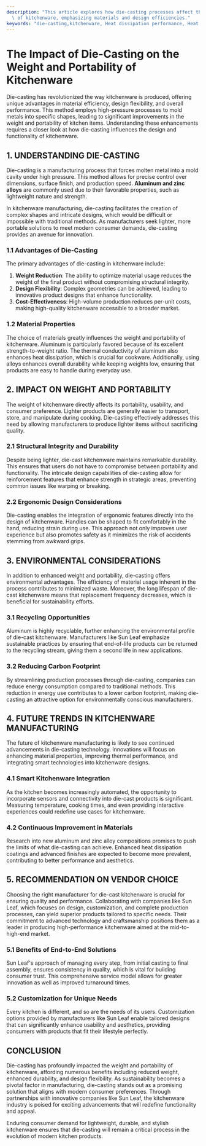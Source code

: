 ```yaml
---
description: "This article explores how die-casting processes affect the weight and portability\
  \ of kitchenware, emphasizing materials and design efficiencies."
keywords: "die-casting,kitchenware, Heat dissipation performance, Heat dissipation fins"
---
```

# The Impact of Die-Casting on the Weight and Portability of Kitchenware

Die-casting has revolutionized the way kitchenware is produced, offering unique advantages in material efficiency, design flexibility, and overall performance. This method employs high-pressure processes to mold metals into specific shapes, leading to significant improvements in the weight and portability of kitchen items. Understanding these enhancements requires a closer look at how die-casting influences the design and functionality of kitchenware.

## 1. UNDERSTANDING DIE-CASTING

Die-casting is a manufacturing process that forces molten metal into a mold cavity under high pressure. This method allows for precise control over dimensions, surface finish, and production speed. **Aluminum and zinc alloys** are commonly used due to their favorable properties, such as lightweight nature and strength. 

In kitchenware manufacturing, die-casting facilitates the creation of complex shapes and intricate designs, which would be difficult or impossible with traditional methods. As manufacturers seek lighter, more portable solutions to meet modern consumer demands, die-casting provides an avenue for innovation.

### 1.1 Advantages of Die-Casting

The primary advantages of die-casting in kitchenware include:

1. **Weight Reduction**: The ability to optimize material usage reduces the weight of the final product without compromising structural integrity.
2. **Design Flexibility**: Complex geometries can be achieved, leading to innovative product designs that enhance functionality.
3. **Cost-Effectiveness**: High-volume production reduces per-unit costs, making high-quality kitchenware accessible to a broader market.

### 1.2 Material Properties

The choice of materials greatly influences the weight and portability of kitchenware. Aluminum is particularly favored because of its excellent strength-to-weight ratio. The thermal conductivity of aluminum also enhances heat dissipation, which is crucial for cookware. Additionally, using alloys enhances overall durability while keeping weights low, ensuring that products are easy to handle during everyday use.

## 2. IMPACT ON WEIGHT AND PORTABILITY

The weight of kitchenware directly affects its portability, usability, and consumer preference. Lighter products are generally easier to transport, store, and manipulate during cooking. Die-casting effectively addresses this need by allowing manufacturers to produce lighter items without sacrificing quality.

### 2.1 Structural Integrity and Durability

Despite being lighter, die-cast kitchenware maintains remarkable durability. This ensures that users do not have to compromise between portability and functionality. The intricate design capabilities of die-casting allow for reinforcement features that enhance strength in strategic areas, preventing common issues like warping or breaking.

### 2.2 Ergonomic Design Considerations

Die-casting enables the integration of ergonomic features directly into the design of kitchenware. Handles can be shaped to fit comfortably in the hand, reducing strain during use. This approach not only improves user experience but also promotes safety as it minimizes the risk of accidents stemming from awkward grips.

## 3. ENVIRONMENTAL CONSIDERATIONS

In addition to enhanced weight and portability, die-casting offers environmental advantages. The efficiency of material usage inherent in the process contributes to minimized waste. Moreover, the long lifespan of die-cast kitchenware means that replacement frequency decreases, which is beneficial for sustainability efforts.

### 3.1 Recycling Opportunities

Aluminum is highly recyclable, further enhancing the environmental profile of die-cast kitchenware. Manufacturers like Sun Leaf emphasize sustainable practices by ensuring that end-of-life products can be returned to the recycling stream, giving them a second life in new applications.

### 3.2 Reducing Carbon Footprint

By streamlining production processes through die-casting, companies can reduce energy consumption compared to traditional methods. This reduction in energy use contributes to a lower carbon footprint, making die-casting an attractive option for environmentally conscious manufacturers.

## 4. FUTURE TRENDS IN KITCHENWARE MANUFACTURING

The future of kitchenware manufacturing is likely to see continued advancements in die-casting technology. Innovations will focus on enhancing material properties, improving thermal performance, and integrating smart technologies into kitchenware designs.

### 4.1 Smart Kitchenware Integration

As the kitchen becomes increasingly automated, the opportunity to incorporate sensors and connectivity into die-cast products is significant. Measuring temperature, cooking times, and even providing interactive experiences could redefine use cases for kitchenware.

### 4.2 Continuous Improvement in Materials

Research into new aluminum and zinc alloy compositions promises to push the limits of what die-casting can achieve. Enhanced heat dissipation coatings and advanced finishes are expected to become more prevalent, contributing to better performance and aesthetics.

## 5. RECOMMENDATION ON VENDOR CHOICE

Choosing the right manufacturer for die-cast kitchenware is crucial for ensuring quality and performance. Collaborating with companies like Sun Leaf, which focuses on design, customization, and complete production processes, can yield superior products tailored to specific needs. Their commitment to advanced technology and craftsmanship positions them as a leader in producing high-performance kitchenware aimed at the mid-to-high-end market.

### 5.1 Benefits of End-to-End Solutions

Sun Leaf's approach of managing every step, from initial casting to final assembly, ensures consistency in quality, which is vital for building consumer trust. This comprehensive service model allows for greater innovation as well as improved turnaround times.

### 5.2 Customization for Unique Needs

Every kitchen is different, and so are the needs of its users. Customization options provided by manufacturers like Sun Leaf enable tailored designs that can significantly enhance usability and aesthetics, providing consumers with products that fit their lifestyle perfectly.

## CONCLUSION

Die-casting has profoundly impacted the weight and portability of kitchenware, affording numerous benefits including reduced weight, enhanced durability, and design flexibility. As sustainability becomes a pivotal factor in manufacturing, die-casting stands out as a promising solution that aligns with modern consumer preferences. Through partnerships with innovative companies like Sun Leaf, the kitchenware industry is poised for exciting advancements that will redefine functionality and appeal. 

Enduring consumer demand for lightweight, durable, and stylish kitchenware ensures that die-casting will remain a critical process in the evolution of modern kitchen products.
